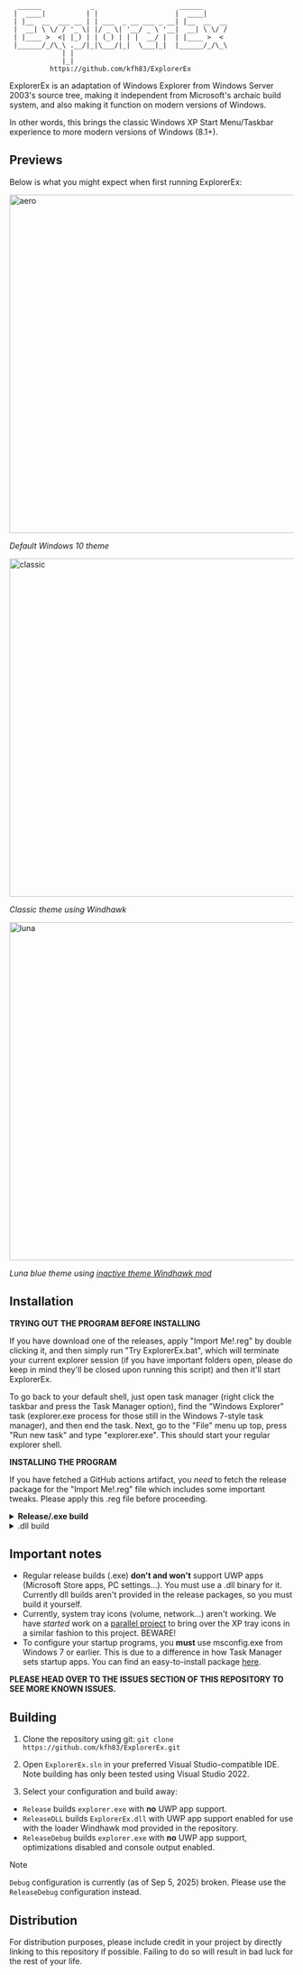 ```
  ______            _                     ______      
 |  ____|          | |                   |  ____|     
 | |__  __  ___ __ | | ___  _ __ ___ _ __| |__  __  __
 |  __| \ \/ / '_ \| |/ _ \| '__/ _ \ '__|  __| \ \/ /
 | |____ >  <| |_) | | (_) | | |  __/ |  | |____ >  < 
 |______/_/\_\ .__/|_|\___/|_|  \___|_|  |______/_/\_\
             | |                                      
             |_|    
          https://github.com/kfh83/ExplorerEx
```
ExplorerEx is an adaptation of Windows Explorer from Windows Server 2003's source tree, making it independent from Microsoft's archaic build system, and also making it function on modern versions of Windows. 

In other words, this brings the classic Windows XP Start Menu/Taskbar experience to more modern versions of Windows (8.1+).

## Previews
Below is what you might expect when first running ExplorerEx:

<img width="800" height="600" alt="aero" src="https://github.com/user-attachments/assets/6bca7f97-e019-40cf-b06a-a0d6a30e5f1e" />

*Default Windows 10 theme*

<img width="800" height="600" alt="classic" src="https://github.com/user-attachments/assets/72f5c240-8a7d-401f-977c-276d51d9824d" />

*Classic theme using Windhawk*

<img width="800" height="600" alt="luna" src="https://github.com/user-attachments/assets/1530f4fc-9249-4494-9ab0-2d0aef452687" />

*Luna blue theme using [inactive theme Windhawk mod](https://raw.githubusercontent.com/kfh83/ExplorerEx/refs/heads/main/explorerex-inactive-theme-loader.wh.cpp)*


## Installation
**TRYING OUT THE PROGRAM BEFORE INSTALLING**

If you have download one of the releases, apply "Import Me!.reg" by double clicking it, and then simply run "Try ExplorerEx.bat", which will terminate your current explorer session (if you
have important folders open, please do keep in mind they'll be closed upon running this script) and then it'll start
ExplorerEx.

To go back to your default shell, just open task manager (right click the taskbar and press the Task Manager
option), find the "Windows Explorer" task (explorer.exe process for those still in the Windows 7-style task manager),
and then end the task. Next, go to the "File" menu up top, press "Run new task" and type "explorer.exe". This should start
your regular explorer shell.

**INSTALLING THE PROGRAM**

If you have fetched a GitHub actions artifact, you *need* to fetch the release package for the "Import Me!.reg" file which includes some important tweaks. Please apply this .reg file before proceeding.

<details>
  <summary><b>Release/.exe build</b></summary>

**How-to**
1. Copy over `explorer.exe` and your desired language folder `i.e, en-US` to a suitable location (i.e, `%SystemDrive%\ExplorerEx`). This cannot be `%SystemRoot%`.
2. Open the Registry Editor and go to `HKEY_LOCAL_MACHINE\SOFTWARE\Microsoft\Windows NT\CurrentVersion\Winlogon\` and change the `Shell` key to the path of where you copied explorer.exe to (i.e `C:\ExplorerEx\explorer.exe`).
3. **OPTIONAL:** If you wish to set the shell on a per-user basis instead of machine-wide you can do the same as above on `HKEY_CURRENT_USER\SOFTWARE\Microsoft\Windows NT\CurrentVersion\Winlogon\`. You'll need to create the `Shell` key.
4. Run Task Manager, restart Windows Explorer, it should automatically start ExplorerEx.

  **You're all set!**
</details>

<details>
  <summary>.dll build</summary>

**Note:** You MUST have [Windhawk](https://windhawk.net/) installed for the loader mod.
In addition, you **MUST** make sure Windhawk can inject into winlogon.exe. You can either go into `Settings\Advanced Settings\More Advanced Settings` and add `winlogon.exe` into the Process inclusion list, or you can untick "Exclude critical system processes".
  
**How-to**
1. Copy over `ExplorerEx.dll` and your desired language folder `i.e, en-US` to a suitable location (i.e, `%SystemDrive%\ExplorerEx`).
2. Copy the contents of the [loader mod](https://raw.githubusercontent.com/kfh83/ExplorerEx/refs/heads/main/explorerex-dll-loader.wh.cpp) from the repo.
3. Open Windhawk, hit "Create a New Mod" button on the bottom right corner.
4. Select all of the existing content and delete it, and paste in the mod code you copied earlier.
5. Hit "Compile Mod" button on the left sidebar, and once it's done compiling hit "Exit Editing Mode"
6. Find the "ExplorerEx DLL Loader" mod in the home section, click "Details" button
7. Switch to Settings tab, you'll need to input the path of "ExplorerEx.dll" on the mod settings (i.e C:\ExplorerEx\ExplorerEx.dll), and then click "Save Settings"
8. Run Task Manager, restart Windows Explorer, it should automatically start ExplorerEx.

  **You're all set!**
</details>

## Important notes
- Regular release builds (.exe) **don't and won't** support UWP apps (Microsoft Store apps, PC settings...). You must use a .dll binary for it. Currently dll builds aren't provided in the release packages, so you must build it yourself.
- Currently, system tray icons (volume, network...) aren't working. We have *started* work on a [parallel project](https://github.com/kfh83/StobjectEx) to bring over the XP tray icons in a similar fashion to this project. BEWARE!
- To configure your startup programs, you **must** use msconfig.exe from Windows 7 or earlier. This is due to a difference in how Task Manager sets startup apps. You can find an easy-to-install package [here](https://www.majorgeeks.com/files/details/classic_msconfig.html).

**PLEASE HEAD OVER TO THE ISSUES SECTION OF THIS REPOSITORY TO SEE MORE KNOWN ISSUES.**

## Building
1. Clone the repository using git:
```git clone https://github.com/kfh83/ExplorerEx.git```

2. Open `ExplorerEx.sln` in your preferred Visual Studio-compatible IDE. Note building has only been tested using Visual Studio 2022.

3. Select your configuration and build away:

- `Release` builds `explorer.exe` with **no** UWP app support.
- `ReleaseDLL` builds `ExplorerEx.dll` with UWP app support enabled for use with the loader Windhawk mod provided in the repository.
- `ReleaseDebug` builds `explorer.exe` with **no** UWP app support, optimizations disabled and console output enabled.

> [!NOTE]
> `Debug` configuration is currently (as of Sep 5, 2025) broken. Please use the `ReleaseDebug` configuration instead.

## Distribution
For distribution purposes, please include credit in your project by directly linking to this repository if possible. Failing to do so will result in bad luck for the rest of your life.

